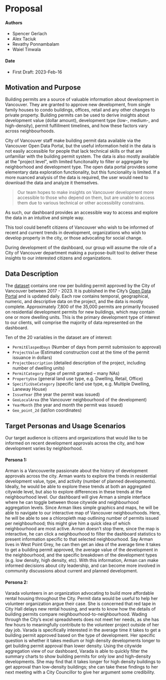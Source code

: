 # Proposal

#### Authors
- Spencer Gerlach
- Alex Taciuk
- Revathy Ponnambalam
- Waiel Tinwala

#### Date
- First Draft: 2023-Feb-16

## Motivation and Purpose

Building permits are a source of valuable information about development in Vancouver. They are granted to approve new development, from single family houses to condo buildings, offices, retail and any other changes to private property. Building permits can be used to derive insights about development value (dollar amount), development type (low-, medium-, and high-density), permit fulfillment timelines, and how these factors vary across neighbourhoods.

City of Vancouver staff make building permit data available via the Vancouver Open Data Portal, but the useful information held in the data is not easily accessible for people that lack technical skills or that are unfamiliar with the building permit system. The data is also mostly available at the "project level", with limited funcitonality to filter or aggregate by neighborhood and development type. The open data portal provides some elementary data exploration functionality, but this funcionality is limited. If a more nuanced analysis of the data is required, the user would need to download the data and analyze it themselves.

> Our team hopes to make insights on Vancouver development more accessible to those who depend on them, but are unable to access them due to various technical or other accessiblity constrains.

As such, our dashboard provides an accessible way to access and explore the data in an intuitive and simple way. 

This tool could benefit citizens of Vancouver who wish to be informed of recent and current trends in development, organizations who wish to develop property in the city, or those advocating for social change.

During development of the dashboard, our group will assume the role of a City of Vancouver department making a purpose-built tool to deliver these insights to our interested citizens and organizations. 

## Data Description

The [dataset](https://opendata.vancouver.ca/explore/dataset/issued-building-permits/information/) contains one row per building permit approved by the City of Vancouver between 2017 - 2023. It is published in the City’s [Open Data Portal](https://opendata.vancouver.ca/pages/home/) and is updated daily. Each row contains temporal, geographical, numeric, and descriptive data on the project, and the data is mostly complete. Approximately 7,800 of the 35,000 permits are primarily focused on residential development permits for new buildings, which may contain one or more dwelling units. This is the primary development type of interest to our clients, will comprise the majority of data represented on the dashboard.

Ten of the 20 variables in the dataset are of interest:
- `PermitElaspedDays` (Number of days from permit submission to approval)
- `ProjectValue` (Estimated construction cost at the time of the permit issuance in dollars)
- `ProjectDescription` (detailed description of the project, including number of dwelling units)
- `PermitCategory` (type of permit granted – many NAs) 
- `PropertyUse` (general land use type, e.g. Dwelling, Retail, Office)
- `SpecificUseCategory` (specific land use type, e.g. Multiple Dwelling, Laneway House)
- `IssueYear` (the year the permit was issued)
- `GeoLocalArea` (the Vancouver neighbourhood of the development)
- `YearMonth` (the year and month the permit was issued)
- `Geo_point_2d` (lat/lon coordinates)

## Target Personas and Usage Scenarios

Our target audience is citizens and organizations that would like to be informed on recent development approvals across the city, and how development varies by neighborhood.

#### Persona 1:

Arman is a Vancouverite passionate about the history of development approvals across the city. Arman wants to explore the trends in residential development value, type, and activity (number of planned developments). Ideally, he would be able to explore these trends at both an aggregated citywide level, but also to explore differences in these trends at the neighbourhood level. Our dashboard will give Arman a simple interface where he can toggle between those citywide and neighbourhood aggregation levels. Since Arman likes simple graphics and maps, he will be able to navigate to our interactive map of Vancouver neighbourhoods. Here, he will be able to see a chloropleth map outlining number of permits issued per neighbourhood; this might give him a quick idea of which neighbourhood are most active. Arman doesn’t stop there, since the map is interactive, he can click a neighbourhood to filter the dashboard statistics to present information specific to that selected neighbourhood. Say Arman lives in West Point Grey, he can then get an idea of the average time it takes to get a building permit approved, the average value of the development in the neighbourhood, and the specific breakdown of the development types (e.g. low density, high density, etc). With this information, Arman can make informed decisions about city leadership, and can become more involved in community discussions about current and planned development.

#### Persona 2:

Varada volunteers in an organization advocating to build more affordable rental housing throughout the City. Permit data would be useful to help her volunteer organization argue their case. She is concerned that red tape in City Hall delays new rental housing, and wants to know how the details of building permits compare neighbourhood-to-neighbourhood. Wading through the City’s excel spreadsheets does not meet her needs, as she has few hours to meaningfully contribute to the volunteer project outside of her day job. Varada is specifically interested in the average time it takes to get a building permit approved based on the type of development. Her specific question is whether it takes medium or high density developments longer to get building permit approval than lower density. Using the citywide aggregation view of our dashboard, Varada is able to quickly filter the summary charts to show building permits for only low and high-density developments. She may find that it takes longer for high density buildings to get approval than low-density buildings; she can take these findings to her next meeting with a City Councillor to give her argument some credibility.
